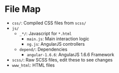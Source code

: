 # File Map

* `css/`: Compiled CSS files from `scss/`
* `js/`
    * `_*/`: Javascript for `*.html`
        * `main.js`: Main interaction logic
        * `ng.js`: AngularJS controllers
    * `depend/`: Dependencies
        * `angular-1.6.6`: AngularJS 1.6.6 Framework
* `scss/`: Raw SCSS files, edit these to see changes
* `www_html`: HTML files
